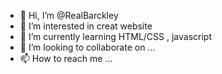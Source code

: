 - 👋 Hi, I’m @RealBarckley
- 👀 I’m interested in creat website
- 🌱 I’m currently learning HTML/CSS , javascript
- 💞️ I’m looking to collaborate on ...
- 📫 How to reach me ...

<!---
RealBarckley/RealBarckley is a ✨ special ✨ repository because its `README.md` (this file) appears on your GitHub profile.
You can click the Preview link to take a look at your changes.
--->
